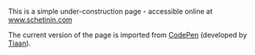 This is a simple under-construction page - accessible online at www.schetinin.com

The current version of the page is imported from [CodePen](https://codepen.io/tiaan/pen/QKmyzr) (developed by [Tiaan](https://codepen.io/tiaan)).
